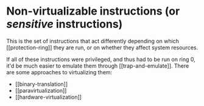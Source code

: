 # Non-virtualizable instructions (or *sensitive* instructions)
This is the set of instructions that act differently depending on which [[protection-ring]] they are run, or on whether they affect system resources.

If all of these instructions were privileged, and thus had to be run on ring 0, it'd be much easier to emulate them through [[trap-and-emulate]]. There are some approaches to virtualizing them:

* [[binary-translation]]
* [[paravirtualization]]
* [[hardware-virtualization]]
